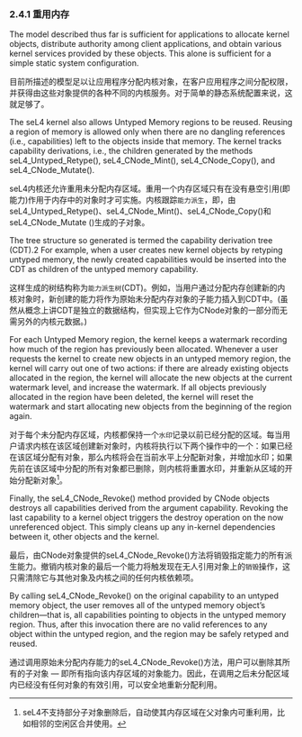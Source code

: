 ### 2.4.1  重用内存

The model described thus far is sufficient for applications to allocate kernel objects, distribute authority among client applications, and obtain various kernel services provided by these objects. This alone is sufficient for a simple static system configuration.

目前所描述的模型足以让应用程序分配内核对象，在客户应用程序之间分配权限，并获得由这些对象提供的各种不同的内核服务。对于简单的静态系统配置来说，这就足够了。

The seL4 kernel also allows Untyped Memory regions to be reused. Reusing a region of memory is allowed only when there are no dangling references (i.e., capabilities) left to the objects inside that memory. The kernel tracks capability derivations, i.e., the children generated by the methods seL4_Untyped_Retype(), seL4_CNode_Mint(), seL4_CNode_Copy(), and seL4_CNode_Mutate().

seL4内核还允许重用未分配内存区域。重用一个内存区域只有在没有悬空引用(即能力)作用于内存中的对象时才可实施。内核跟踪`能力派生`，即，由seL4_Untyped_Retype()、seL4_CNode_Mint()、seL4_CNode_Copy()和seL4_CNode_Mutate ()生成的子对象。

The tree structure so generated is termed the capability derivation tree (CDT).2 For example, when a user creates new kernel objects by retyping untyped memory, the newly created capabilities would be inserted into the CDT as children of the untyped memory capability.

这样生成的树结构称为`能力派生树`(CDT)。例如，当用户通过分配内存创建新的内核对象时，新创建的能力将作为原始未分配内存对象的子能力插入到CDT中。(虽然从概念上讲CDT是独立的数据结构，但实现上它作为CNode对象的一部分而无需另外的内核元数据。)

For each Untyped Memory region, the kernel keeps a watermark recording how much of the region has previously been allocated. Whenever a user requests the kernel to create new objects in an untyped memory region, the kernel will carry out one of two actions: if there are already existing objects allocated in the region, the kernel will allocate the new objects at the current watermark level, and increase the watermark. If all objects previously allocated in the region have been deleted, the kernel will reset the watermark and start allocating new objects from the beginning of the region again.

对于每个未分配内存区域，内核都保持一个`水印`记录以前已经分配的区域。每当用户请求内核在该区域创建新对象时，内核将执行以下两个操作中的一个：如果已经在该区域分配有对象，那么内核将会在当前水平上分配新对象，并增加水印；如果先前在该区域中分配的所有对象都已删除，则内核将重置水印，并重新从区域的开始分配新对象[^1]。

Finally, the seL4_CNode_Revoke() method provided by CNode objects destroys all capabilities derived from the argument capability. Revoking the last capability to a kernel object triggers the destroy operation on the now unreferenced object. This simply cleans up any in-kernel dependencies between it, other objects and the kernel.

最后，由CNode对象提供的seL4_CNode_Revoke()方法将销毁指定能力的所有派生能力。撤销内核对象的最后一个能力将触发现在无人引用对象上的`销毁`操作，这只需清除它与其他对象及内核之间的任何内核依赖项。

By calling seL4_CNode_Revoke() on the original capability to an untyped memory object, the user removes all of the untyped memory object’s children—that is, all capabilities pointing to objects in the untyped memory region. Thus, after this invocation there are no valid references to any object within the untyped region, and the region may be safely retyped and reused.

通过调用原始未分配内存能力的seL4_CNode_Revoke()方法，用户可以删除其所有的子对象 — 即所有指向该内存区域的对象能力。因此，在调用之后未分配区域内已经没有任何对象的有效引用，可以安全地重新分配利用。

[^1]: seL4不支持部分子对象删除后，自动使其内存区域在父对象内可重利用，比如相邻的空闲区合并使用。
